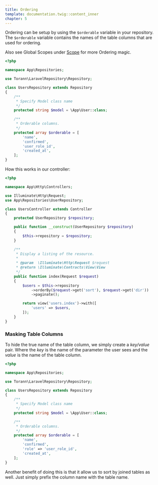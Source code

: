```yaml
---
title: Ordering
template: documentation.twig::content_inner
chapter: 5
---
```

Ordering can be setup by using the `$orderable` variable in your repository. The `$orderable` variable contains the names of the table columns that are used for ordering.

Also see Global Scopes under [Scope](/projects/laravel-repository/doc/scopes.html) for more Ordering magic.

```php
<?php

namespace App\Repositories;

use Torann\LaravelRepository\Repository;

class UsersRepository extends Repository
{
    /**
     * Specify Model class name
     */
    protected string $model = \App\User::class;

    /**
     * Orderable columns.
     */
    protected array $orderable = [
        'name',
        'confirmed',
        'user_role_id',
        'created_at',
    ];
}
```

How this works in our controller:

```php
<?php

namespace App\Http\Controllers;

use Illuminate\Http\Request;
use App\Repositories\UserRepository;

class UsersController extends Controller
{
    protected UserRepository $repository;

    public function __construct(UserRepository $repository)
    {
        $this->repository = $repository;
    }

    /**
     * Display a listing of the resource.
     *
     * @param  \Illuminate\Http\Request $request
     * @return \Illuminate\Contracts\View\View
     */
    public function index(Request $request)
    {
        $users = $this->repository
            ->orderBy($request->get('sort'), $request->get('dir'))
            ->paginate();

        return view('users.index')->with([
            'users' => $users,
        ]);
    }
}
```

### Masking Table Columns

To hide the true name of the table column, we simply create a _key/value_ pair. Where the _key_ is the name of the parameter the user sees and the _value_ is the name of the table column.

```php
<?php

namespace App\Repositories;

use Torann\LaravelRepository\Repository;

class UsersRepository extends Repository
{
    /**
     * Specify Model class name
     */
    protected string $model = \App\User::class;

    /**
     * Orderable columns.
     */
    protected array $orderable = [
        'name',
        'confirmed',
        'role' => 'user_role_id',
        'created_at',
    ];
}
```

Another benefit of doing this is that it allow us to sort by joined tables as well. Just simply prefix the column name with the table name.